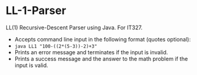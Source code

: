 # LL-1-Parser
LL(1) Recursive-Descent Parser using Java. For IT327.

* Accepts command line input in the following format (quotes optional):
 * `java LL1 "100-((2*(5-3))-2)+3"`
* Prints an error message and terminates if the input is invalid.
* Prints a success message and the answer to the math problem if the input is valid.
